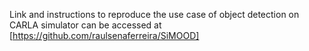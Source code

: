 Link and instructions to reproduce the use case of object detection on CARLA simulator can be accessed at [https://github.com/raulsenaferreira/SiMOOD]
